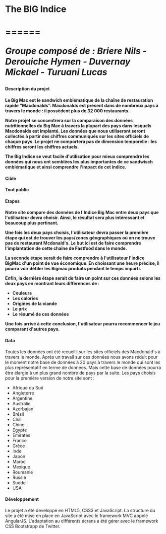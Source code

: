 <h1> The BIG Indice <h1>
======
<p><i>Groupe composé de : Briere Nils - Derouiche Hymen - Duvernay Mickael - Turuani Lucas</i></p>


<h4>Description du projet<h4>

<p>
Le Big Mac est le sandwich emblématique de la chaîne de restauration rapide “Macdonalds”. Macdonalds est présent dans de nombreux pays à travers le monde : il possèdent plus de 32 000 restaurants. </p>
<p>Notre projet se concentrera sur la comparaison des données nutritionnelles du Big Mac à travers la plupart des pays dans lesquels Macdonalds est implanté. Les données que nous utiliseront seront collectés à partir des chiffres communiqués sur les sites officiels de chaque pays. Le projet ne comportera pas de dimension temporelle : les chiffres seront les chiffres actuels.</p>

<p>The Big Indice se veut facile d'utilisation pour mieux comprendre les données qui nous ont semblées les plus importantes de ce sandwisch emblématique et ainsi comprendre l'impact de cet indice. </p>

<h4>Cible<h4> 

<p>Tout public</p>

<h4>Etapes<h4>

<p>Notre site compare des données de l'Indice Big Mac entre deux pays que l'utilisateur devra choisir. Ainsi, le résultat sera plus intéressant et beaucoup plus pertinant. </p>
<p>Une fois les deux pays choisis, l'utilisateur devra passer la première étape qui est de trouver les pays/zones géographiques où on ne trouve pas de restaurant Mcdonald's. Le but ici est de faire comprendre l'implantation de cette chaine de Fastfood dans le monde. </p>

<p>La seconde étape serait de faire comprendre à l'utilisateur l'indice BigMac d'un point de vue économique. En choissant une heure précise, il pourra voir défiler les Bigmac produits pendant le temps imparti. </p>

<p>Enfin, la dernière étape serait de faire un point sur ces données selons les deux pays en montrant leurs différences de : 
	<ul>
		<li>Couleurs</li>
		<li>Les calories</li>
		<li>Origines de la viande</li>
		<li>Le prix</li>
		<li>Le résumé de ces données</li>
	</ul>
</p>

<p>Une fois arrivé à cette conclusion, l'utilisateur pourra recommencer le jeu comparant d'autres pays. </p>

<h4>Data</h4>

<p>Toutes les données ont été recueilli sur les sites officiels des Macdonald's à travers le monde. Après un travail sur ces données nous avons réduit pour le moment notre base de données à 20 pays à travers le monde qui sont les plus représentatif en terme de données. Mais cette base de données pourra être élargie à un plus grand nombre de pays par la suite. Les pays choisis pour la première version de notre site sont : 
	<ul>
		<li>Afrique du Sud</li>
		<li>Angleterre</li>
		<li>Argentine</li>
		<li>Australie</li>
		<li>Azerbajan</li>
		<li>Brésil</li>
		<li>Chili</li>
		<li>Chine</li>
		<li>Egypte</li>
		<li>Emirates</li>
		<li>France</li>
		<li>Grèce</li>
		<li>Inde</li>
		<li>Japon</li>
		<li>Maroc</li>
		<li>Mexique</li>
		<li>Roumanie</li>
		<li>Russie</li>
		<li>Suède</li>
		<li>USA</li>		
	</ul>
</p>

<h4>Développement</h4>

<p>Le projet a été developpé en HTML5, CSS3 et JavaScript. La structure du site a été mise en place en JavaScript avec le framework MVC appelé AngularJS. L'adaptation au différents écrans a été gérer avec le framework CSS Bootstrapp de Twitter.
</p>